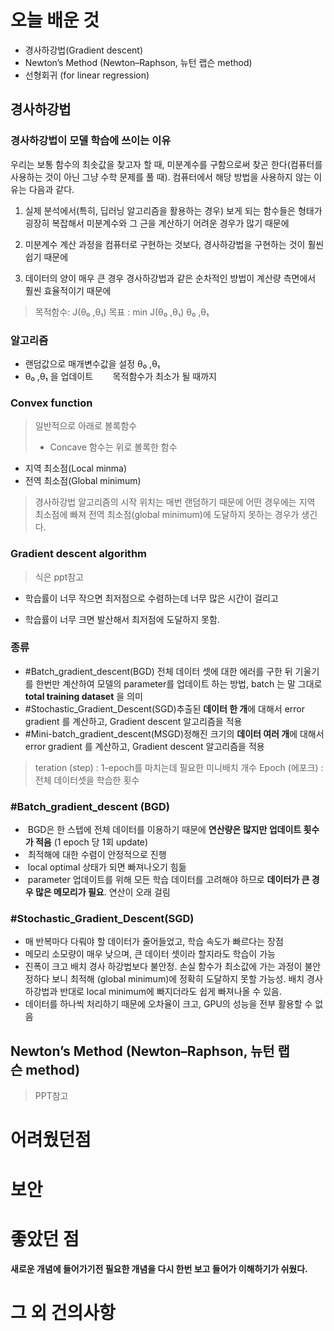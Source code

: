 # 오늘 배운 것

- 경사하강법(Gradient descent)
- Newton’s Method (Newton–Raphson, 뉴턴 랩슨 method)
- 선형회귀 (for linear regression)


## 경사하강법

### 경사하강법이 모델 학습에 쓰이는 이유

우리는 보통 함수의 최솟값을 찾고자 할 때, 미분계수를 구함으로써 찾곤 한다(컴퓨터를 사용하는 것이 아닌 그냥 수학 문제를 풀 때). 컴퓨터에서 해당 방법을 사용하지 않는 이유는 다음과 같다.

1. 실제 분석에서(특히, 딥러닝 알고리즘을 활용하는 경우) 보게 되는 함수들은 형태가 굉장히 복잡해서 미분계수와 그 근을 계산하기 어려운 경우가 많기 때문에
    
2. 미분계수 계산 과정을 컴퓨터로 구현하는 것보다, 경사하강법을 구현하는 것이 훨씬 쉽기 때문에
    
3. 데이터의 양이 매우 큰 경우 경사하강법과 같은 순차적인 방법이 계산량 측면에서 훨씬 효율적이기 때문에

> 목적함수: J(θ₀ ,θ₁)
> 목표 : min J(θ₀ ,θ₁)
>          θ₀ ,θ₁ 

### 알고리즘

- 랜덤값으로 매개변수값을 설정  θ₀ ,θ₁
- θ₀ ,θ₁ 을 업데이트 
      목적함수가 최소가 될 때까지

### Convex function

>일반적으로 아래로 볼록함수
>* Concave 함수는 위로 볼록한 함수

- 지역 최소점(Local minma) 
- 전역 최소점(Global minimum)

>경사하강법 알고리즘의 시작 위치는 매번 랜덤하기 때문에 어떤 경우에는 지역 최소점에 빠져 전역 최소점(global minimum)에 도달하지 못하는 경우가 생긴다.

### Gradient descent algorithm
> 식은 ppt참고
- 학습률이 너무 작으면 최저점으로 수렴하는데 너무 많은 시간이 걸리고 

- 학습률이 너무 크면 발산해서 최저점에 도달하지 못함.

### 종류

- #Batch_gradient_descent(BGD) 전체 데이터 셋에 대한 에러를 구한 뒤 기울기를 한번만 계산하여 모델의 parameter를 업데이트 하는 방법, batch 는 말 그대로 **total training dataset** 을 의미
- #Stochastic_Gradient_Descent(SGD)추출된 **데이터 한 개**에 대해서 error gradient 를 계산하고, Gradient descent 알고리즘을 적용
- #Mini-batch_gradient_descent(MSGD)정해진 크기의 **데이터 여러 개**에 대해서 error gradient 를 계산하고, Gradient descent 알고리즘을 적용

>teration (step) : 1-epoch를 마치는데 필요한 미니배치 개수
>Epoch (에포크) : 전체 데이터셋을 학습한 횟수

### #Batch_gradient_descent (BGD)
-  BGD은 한 스텝에 전체 데이터를 이용하기 때문에 **연산량은 많지만 업데이트 횟수가 적음** (1 epoch 당 1회 update)
-  최적해에 대한 수렴이 안정적으로 진행
-  local optimal 상태가 되면 빠져나오기 힘듦
-  parameter 업데이트를 위해 모든 학습 데이터를 고려해야 하므로 **데이터가 큰 경우 많은 메모리가 필요**. 연산이 오래 걸림

### #Stochastic_Gradient_Descent(SGD)
- 매 반복마다 다뤄야 할 데이터가 줄어들었고, 학습 속도가 빠르다는 장점
- 메모리 소모량이 매우 낮으며, 큰 데이터 셋이라 할지라도 학습이 가능
- 진폭이 크고 배치 경사 하강법보다 불안정. 손실 함수가 최소값에 가는 과정이 불안정하다 보니 최적해 (global minimum)에 정확히 도달하지 못할 가능성. 배치 경사 하강법과 반대로 local minimum에 빠지더라도 쉽게 빠져나올 수 있음.
- 데이터를 하나씩 처리하기 때문에 오차율이 크고, GPU의 성능을 전부 활용할 수 없음


## Newton’s Method (Newton–Raphson, 뉴턴 랩슨 method)
>PPT참고


# 어려웠던점

# 보안

# 좋았던 점

**새로운 개념에 들어가기전 필요한 개념을 다시 한번 보고 들어가 이해하기가 쉬웠다.**

# 그 외 건의사항